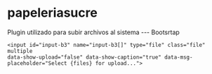 # papeleriasucre

Plugin utilizado para subir archivos al sistema
--- Bootsrtap

	<input id="input-b3" name="input-b3[]" type="file" class="file" multiple 
    data-show-upload="false" data-show-caption="true" data-msg-placeholder="Select {files} for upload...">

